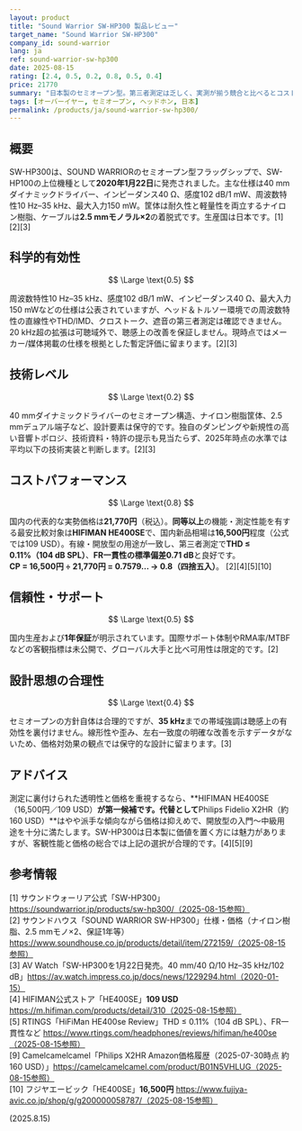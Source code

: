 ```yaml
---
layout: product
title: "Sound Warrior SW-HP300 製品レビュー"
target_name: "Sound Warrior SW-HP300"
company_id: sound-warrior
lang: ja
ref: sound-warrior-sw-hp300
date: 2025-08-15
rating: [2.4, 0.5, 0.2, 0.8, 0.5, 0.4]
price: 21770
summary: "日本製のセミオープン型。第三者測定は乏しく、実測が揃う競合と比べるとコストパフォーマンスは平均的です"
tags: [オーバーイヤー, セミオープン, ヘッドホン, 日本]
permalink: /products/ja/sound-warrior-sw-hp300/
---
```

## 概要

SW-HP300は、SOUND WARRIORのセミオープン型フラッグシップで、SW-HP100の上位機種として**2020年1月22日**に発売されました。主な仕様は40 mmダイナミックドライバー、インピーダンス40 Ω、感度102 dB/1 mW、周波数特性10 Hz–35 kHz、最大入力150 mW。筐体は耐久性と軽量性を両立するナイロン樹脂、ケーブルは**2.5 mmモノラル×2**の着脱式です。生産国は日本です。[1][2][3]

## 科学的有効性

$$ \Large \text{0.5} $$

周波数特性10 Hz–35 kHz、感度102 dB/1 mW、インピーダンス40 Ω、最大入力150 mWなどの仕様は公表されていますが、ヘッド＆トルソー環境での周波数特性の直線性やTHD/IMD、クロストーク、遮音の第三者測定は確認できません。20 kHz超の拡張は可聴域外で、聴感上の改善を保証しません。現時点ではメーカー/媒体掲載の仕様を根拠とした暫定評価に留まります。[2][3]

## 技術レベル

$$ \Large \text{0.2} $$

40 mmダイナミックドライバーのセミオープン構造、ナイロン樹脂筐体、2.5 mmデュアル端子など、設計要素は保守的です。独自のダンピングや新規性の高い音響トポロジ、技術資料・特許の提示も見当たらず、2025年時点の水準では平均以下の技術実装と判断します。[2][3]

## コストパフォーマンス

$$ \Large \text{0.8} $$

国内の代表的な実勢価格は**21,770円**（税込）。**同等以上**の機能・測定性能を有する最安比較対象は**HIFIMAN HE400SE**で、国内新品相場は**16,500円**程度（公式では109 USD）。有線・開放型の用途が一致し、第三者測定で**THD ≤ 0.11%（104 dB SPL）**、**FR一貫性の標準偏差0.71 dB**と良好です。  
**CP = 16,500円 ÷ 21,770円 = 0.7579… → 0.8（四捨五入）**。 [2][4][5][10]

## 信頼性・サポート

$$ \Large \text{0.5} $$

国内生産および**1年保証**が明示されています。国際サポート体制やRMA率/MTBFなどの客観指標は未公開で、グローバル大手と比べ可用性は限定的です。[2]

## 設計思想の合理性

$$ \Large \text{0.4} $$

セミオープンの方針自体は合理的ですが、**35 kHz**までの帯域強調は聴感上の有効性を裏付けません。線形性や歪み、左右一致度の明確な改善を示すデータがないため、価格対効果の観点では保守的な設計に留まります。[3]

## アドバイス

測定に裏付けられた透明性と価格を重視するなら、**HIFIMAN HE400SE（16,500円／109 USD）**が第一候補です。代替として**Philips Fidelio X2HR（約160 USD）**はやや派手な傾向ながら価格は抑えめで、開放型の入門～中級用途を十分に満たします。SW-HP300は日本製に価値を置く方には魅力がありますが、客観性能と価格の総合では上記の選択が合理的です。[4][5][9]

## 参考情報

[1] サウンドウォーリア公式「SW-HP300」 https://soundwarrior.jp/products/sw-hp300/（2025-08-15参照）  
[2] サウンドハウス「SOUND WARRIOR SW-HP300」仕様・価格（ナイロン樹脂、2.5 mmモノ×2、保証1年等）https://www.soundhouse.co.jp/products/detail/item/272159/（2025-08-15参照）  
[3] AV Watch「SW-HP300を1月22日発売。40 mm/40 Ω/10 Hz–35 kHz/102 dB」https://av.watch.impress.co.jp/docs/news/1229294.html（2020-01-15）  
[4] HIFIMAN公式ストア「HE400SE」**109 USD** https://m.hifiman.com/products/detail/310（2025-08-15参照）  
[5] RTINGS「HiFiMan HE400se Review」THD ≤ 0.11%（104 dB SPL）、FR一貫性など https://www.rtings.com/headphones/reviews/hifiman/he400se（2025-08-15参照）  
[9] Camelcamelcamel「Philips X2HR Amazon価格履歴（2025-07-30時点 約160 USD）」https://camelcamelcamel.com/product/B01N5VHLUG（2025-08-15参照）  
[10] フジヤエービック「HE400SE」**16,500円** https://www.fujiya-avic.co.jp/shop/g/g200000058787/（2025-08-15参照）

(2025.8.15)


